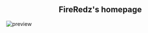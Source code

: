 <h2 align="center"> FireRedz's homepage </h2>

![preview](https://user-images.githubusercontent.com/44401509/190840620-459af26b-6c0a-407d-bc1b-bb5c3b417d13.png)
